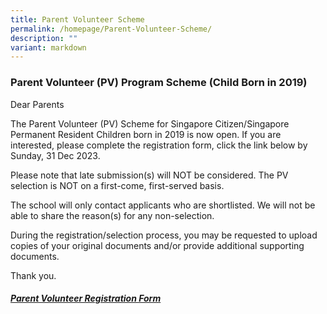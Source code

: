 ```yaml
---
title: Parent Volunteer Scheme
permalink: /homepage/Parent-Volunteer-Scheme/
description: ""
variant: markdown
---
```

### Parent Volunteer (PV) Program Scheme (Child Born in 2019) 

Dear Parents<br>

The Parent Volunteer (PV) Scheme for Singapore Citizen/Singapore Permanent Resident Children born in 2019 is now open. If you are interested, please complete the registration form, click the link below by Sunday, 31 Dec 2023. 

Please note that late submission(s) will NOT be considered. The PV selection is NOT on a first-come, first-served basis. <br>

The school will only contact applicants who are shortlisted.  We will not be able to share the reason(s) for any non-selection. <br>

During the registration/selection process, you may be requested to upload copies of your original documents and/or provide additional supporting documents.<br>

Thank you.<br>

##### [Parent Volunteer Registration Form](https://go.gov.sg/rvps-phase-2bpv)





